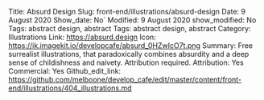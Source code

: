 Title: Absurd Design
Slug: front-end/illustrations/absurd-design
Date: 9 August 2020
Show_date: No`
Modified: 9 August 2020
show_modified: No
Tags: abstract design, abstract
Tags: abstract design, abstract
Category: Illustrations
Link: https://absurd.design
Icon: https://ik.imagekit.io/developcafe/absurd_0HZwIcO7t.png
Summary:  Free surrealist illustrations, that paradoxically combines absurdity and a deep sense of childishness and naivety.  Attribution required.
Attribution: Yes
Commercial: Yes
Github_edit_link: https://github.com/melboone/develop_cafe/edit/master/content/front-end/illustrations/404_illustrations.md